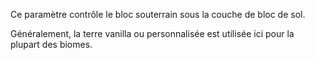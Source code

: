 
Ce paramètre contrôle le bloc souterrain sous la couche de bloc de sol.

Généralement, la terre vanilla ou personnalisée est utilisée ici pour la plupart des biomes.